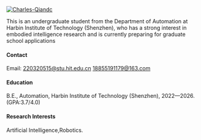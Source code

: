 
[![Charles-Qiandc](https://img.shields.io/badge/Charles-Qiandc-github-blue?logo=github)](https://github.com/Charles-Qiandc)

This is an undergraduate student from the Department of Automation at Harbin Institute of Technology (Shenzhen), who has a strong interest in embodied intelligence research and is currently preparing for graduate school applications

#### Contact

Email: 220320515@stu.hit.edu.cn
18855191179@163.com

#### Education
B.E., Automation, Harbin Institute of Technology (Shenzhen), 2022—2026.(GPA:3.7/4.0)

#### Research Interests
Artificial Intelligence,Robotics.

